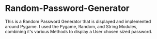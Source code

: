 # Random-Password-Generator
This is a Random Password Generator that is displayed and implemented around Pygame. I used the Pygame, Random, and String Modules, combining it's various Methods to display a User chosen sized password. 
